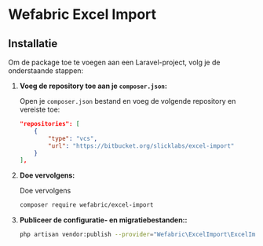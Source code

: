 # Wefabric Excel Import


## Installatie

Om de package toe te voegen aan een Laravel-project, volg je de onderstaande stappen:

1. **Voeg de repository toe aan je `composer.json`:**

   Open je `composer.json` bestand en voeg de volgende repository en vereiste toe:

   ```json
   "repositories": [
       {
           "type": "vcs",
           "url": "https://bitbucket.org/slicklabs/excel-import"
       }
   ],
   ```
2. **Doe vervolgens:**

    Doe vervolgens 
    ```bash
    composer require wefabric/excel-import
    ```
   
3. **Publiceer de configuratie- en migratiebestanden::**
    ```bash
    php artisan vendor:publish --provider="Wefabric\ExcelImport\ExcelImportServiceProvider"
    ```
